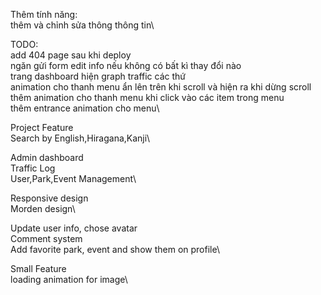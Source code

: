 Thêm tính năng:\
thêm và chỉnh sửa thông thông tin\ 


TODO:\
add 404 page sau khi deploy\
ngăn gửi form edit info nếu không có bất kì thay đổi nào\
trang dashboard hiện graph traffic các thứ\
animation cho thanh menu ẩn lên trên khi scroll và hiện ra khi dừng scroll\
thêm animation cho thanh menu khi click vào các item trong menu\
thêm entrance animation cho menu\





Project Feature\
Search by English,Hiragana,Kanji\

Admin dashboard\
Traffic Log\
User,Park,Event Management\

Responsive design\
Morden design\

Update user info, chose avatar\
Comment system\
Add favorite park, event and show them on profile\


Small Feature\
loading animation for image\